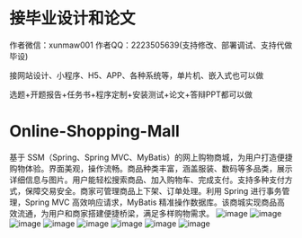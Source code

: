 # 接毕业设计和论文
作者微信：xunmaw001  作者QQ：2223505639(支持修改、部署调试、支持代做毕设)

接网站设计、小程序、H5、APP、各种系统等，单片机、嵌入式也可以做

选题+开题报告+任务书+程序定制+安装测试+论文+答辩PPT都可以做
# Online-Shopping-Mall
基于 SSM（Spring、Spring MVC、MyBatis）的网上购物商城，为用户打造便捷购物体验。界面美观，操作流畅。商品种类丰富，涵盖服装、数码等多品类，展示详细信息与图片。用户能轻松搜索商品、加入购物车、完成支付。支持多种支付方式，保障交易安全。商家可管理商品上下架、订单处理。利用 Spring 进行事务管理，Spring MVC 高效响应请求，MyBatis 精准操作数据库。该商城实现商品高效流通，为用户和商家搭建便捷桥梁，满足多样购物需求。 
![image](https://github.com/user-attachments/assets/7e0e3a8b-2f2c-4c6d-ae86-dad4ebcb2236)
![image](https://github.com/user-attachments/assets/49db0753-3d3e-4662-a429-fdf56e331f03)
![image](https://github.com/user-attachments/assets/2db106a2-1b8f-4235-b7d2-60c48b57cf8d)
![image](https://github.com/user-attachments/assets/37230181-cdb4-42b7-b8b5-ce44a9a15265)
![image](https://github.com/user-attachments/assets/7eb1b097-e24d-4a1c-b88e-83be072a1ad5)
![image](https://github.com/user-attachments/assets/c377fd27-49af-4f85-9b8f-8af2167f9756)
![image](https://github.com/user-attachments/assets/a50ac6e0-eb3c-4ff7-82a2-e19de282e6ad)
![image](https://github.com/user-attachments/assets/89432d22-ea4d-4628-820b-145efda3d5df)
